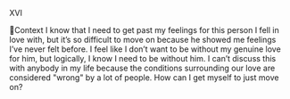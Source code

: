 XVI

Context
I know that I need to get past my
feelings for this person I fell in love
with, but it’s so difficult to move
on because he showed me feelings
I’ve never felt before. I feel like I
don’t want to be without my
genuine love for him, but logically,
I know I need to be without him. I
can’t discuss this with anybody in
my life because the conditions
surrounding our love are
considered "wrong" by a lot of
people. How can I get myself to
just move on?